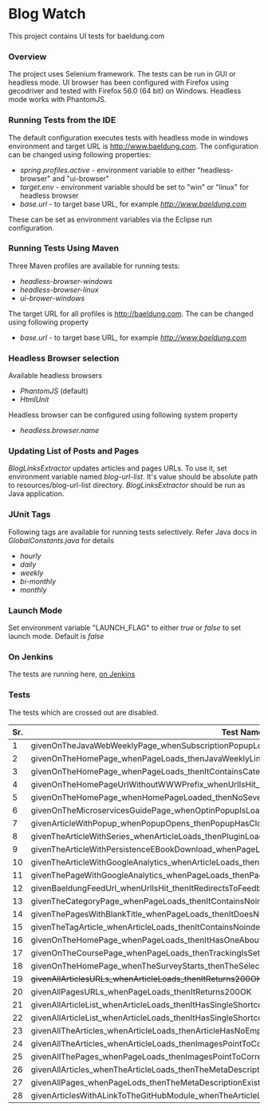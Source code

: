 # Blog Watch

This project contains UI tests for baeldung.com


### Overview

The project uses Selenium framework. The tests can be run in GUI or headless mode. UI browser has been configured with Firefox using gecodriver and tested with Firefox 56.0 (64 bit) on Windows. Headless mode works with PhantomJS. 


### Running Tests from the IDE

The default configuration executes tests with headless mode in windows environment and target URL is http://www.baeldung.com. The configuration can be changed using following properties:

  - _spring.profiles.active_ - environment variable to either "headless-browser" and "ui-browser"
  - _target.env_ - environment variable should be set to "win" or "linux" for headless browser
  - _base.url_ - to target base URL, for example _http://www.baeldung.com_

These can be set as environment variables via the Eclipse run configuration. 


### Running Tests Using Maven 

Three Maven profiles are available for running tests: 
  - _headless-browser-windows_
  - _headless-browser-linux_ 
  - _ui-brower-windows_

The target URL for all profiles is http://baeldung.com. The can be changed using following property

- _base.url_ - to target base URL, for example _http://www.baeldung.com_

### Headless Browser selection

Available headless browsers

- _PhantomJS_ (default)
- _HtmlUnit_

Headless browser can be configured using following system property

- _headless.browser.name_


### Updating List of Posts and Pages


_BlogLinksExtractor_ updates articles and pages URLs. To use it, set environment variable named _blog-url-list_. It's value should be absolute path to resources/blog-url-list directory. _BlogLinksExtractor_ should be run as Java application. 


### JUnit Tags

Following tags are available for running tests selectively. Refer Java docs in _GlobalConstants.java_ for details
  - _hourly_
  - _daily_
  - _weekly_
  - _bi-monthly_
  - _monthly_


### Launch Mode
 
Set environment variable "LAUNCH_FLAG" to either _true_ or _false_ to set launch mode. Default is _false_


### On Jenkins
 
 The tests are running here, [on Jenkins](https://rest-security.ci.cloudbees.com/job/site-monitor/job/site-watch/)
 
### Tests
 The tests which are crossed out are disabled.

| Sr. | Test Name | Tag/Frequency |
| --- | --------- | ------------- |
| 1 | givenOnTheJavaWebWeeklyPage_whenSubscriptionPopupLoads_thenItContainsSubscriptionElements | hourly |
| 2 | givenOnTheHomePage_whenPageLoads_thenJavaWeeklyLinksMatchWithTheLinkText | daily |
| 3 | givenOnTheHomePage_whenPageLoads_thenItContainsCategoriesInTheFooterMenu | daily |
| 4 | givenOnTheHomePageUrlWithoutWWWPrefix_whenUrlIsHit_thenItRedirectsToWWW | daily |
| 5 | givenOnTheHomePage_whenHomePageLoaded_thenNoSevereMessagesInBrowserLog | daily |
| 6 | givenOnTheMicroservicesGuidePage_whenOptinPopupIsLoaded_thenItContainsImages | daily |
| 7 | givenArticleWithPopup_whenPopupOpens_thenPopupHasCloseButton | daily |
| 8 | givenTheArticleWithSeries_whenArticleLoads_thenPluginLoadsProperly | daily |
| 9 | givenTheArticleWithPersistenceEBookDownload_whenPageLoads_thenFooterImageIsDisplayed | daily |
| 10 | givenTheArticleWithGoogleAnalytics_whenArticleLoads_thenArticleHasAnalyticsCode | daily |
| 11 | givenThePageWithGoogleAnalytics_whenPageLoads_thenPageHasAnalyticsCode | daily |
| 12 | givenBaeldungFeedUrl_whenUrlIsHit_thenItRedirectsToFeedburner | daily |
| 13 | givenTheCategoryPage_whenPageLoads_thenItContainsNoindexRobotsMeta | daily |
| 14 | givenThePagesWithBlankTitle_whenPageLoads_thenItDoesNotContainNotitleText | daily |
| 15 | givenTheTagArticle_whenArticleLoads_thenItContainsNoindexRobotsMeta | daily
| 16 | givenOnTheHomePage_whenPageLoads_thenItHasOneAboutMenuInTheFooter | daily
| 17 | givenOnTheCoursePage_whenPageLoads_thenTrackingIsSetupCorrectly | daily |
| 18 | givenOnTheHomePage_whenTheSurveyStarts_thenTheSelectValueIsPostedToTheDrip | weekly |
| 19 | ~~givenAllArticlesURLs_whenArticleLoads_thenItReturns200OK~~ | bi-monthly |
| 20 | givenAllPagesURLs_whenPageLoads_thenItReturns200OK | bi-monthly |
| 21 | givenAllArticleList_whenArticleLoads_thenItHasSingleShortcodeAtTheTop|monthly |
| 22 | givenAllArticleList_whenArticleLoads_thenItHasSingleShortcodeAtTheEnd | monthly |
| 23 | givenAllTheArticles_whenArticleLoads_thenArticleHasNoEmptyDiv | monthly |
| 24 | givenAllTheArticles_whenArticleLoads_thenImagesPointToCorrectEnv | monthly |
| 25 | givenAllThePages_whenPageLoads_thenImagesPointToCorrectEnv | monthly |
| 26 | givenAllArticles_whenTheArticleLoads_thenTheMetaDescriptionExists | monthly |
| 27 | givenAllPages_whenPageLods_thenTheMetaDescriptionExists | monthly |
| 28 | givenArticlesWithALinkToTheGitHubModule_whenTheArticleLoads_thenTheGitHubModuleLinksBackToTheArticle | monthly |












